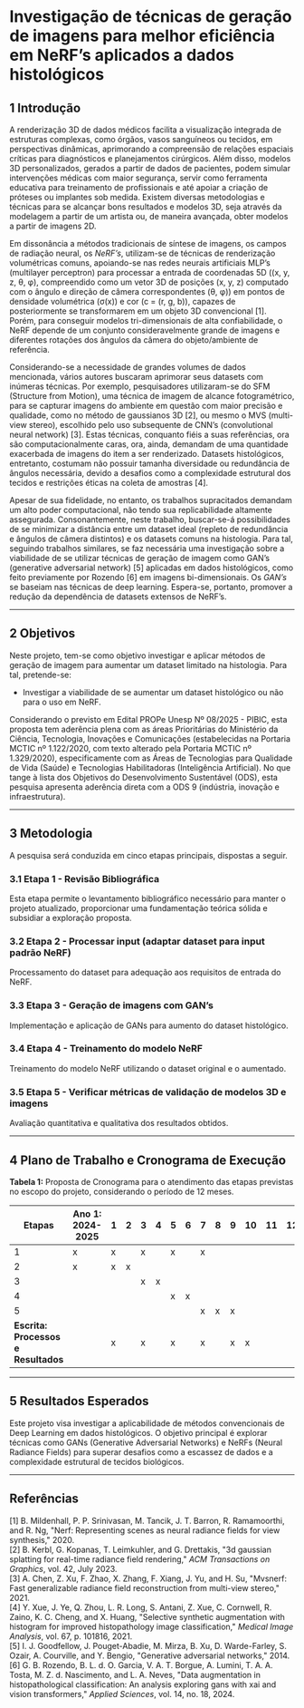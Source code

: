 # Investigação de técnicas de geração de imagens para melhor eficiência em NeRF’s aplicados a dados histológicos

## 1 Introdução

A renderização 3D de dados médicos facilita a visualização integrada de estruturas complexas, como órgãos, vasos sanguíneos ou tecidos, em perspectivas dinâmicas, aprimorando a compreensão de relações espaciais críticas para diagnósticos e planejamentos cirúrgicos. Além disso, modelos 3D personalizados, gerados a partir de dados de pacientes, podem simular intervenções médicas com maior segurança, servir como ferramenta educativa para treinamento de profissionais e até apoiar a criação de próteses ou implantes sob medida. Existem diversas metodologias e técnicas para se alcançar bons resultados e modelos 3D, seja através da modelagem a partir de um artista ou, de maneira avançada, obter modelos a partir de imagens 2D.

Em dissonância a métodos tradicionais de síntese de imagens, os campos de radiação neural, os _NeRF’s_, utilizam-se de técnicas de renderização volumétricas comuns, apoiando-se nas redes neurais artificiais MLP’s (multilayer perceptron) para processar a entrada de coordenadas 5D ((x, y, z, θ, φ), compreendido como um vetor 3D de posições (x, y, z) computado com o ângulo e direção de câmera correspondentes (θ, φ)) em pontos de densidade volumétrica (σ(x)) e cor (c = (r, g, b)), capazes de posteriormente se transformarem em um objeto 3D convencional [1]. Porém, para conseguir modelos tri-dimensionais de alta confiabilidade, o NeRF depende de um conjunto consideravelmente grande de imagens e diferentes rotações dos ângulos da câmera do objeto/ambiente de referência.

Considerando-se a necessidade de grandes volumes de dados mencionada, vários autores buscaram aprimorar seus datasets com inúmeras técnicas. Por exemplo, pesquisadores utilizaram-se do SFM (Structure from Motion), uma técnica de imagem de alcance fotogramétrico, para se capturar imagens do ambiente em questão com maior precisão e qualidade, como no método de gaussianos 3D [2], ou mesmo o MVS (multi-view stereo), escolhido pelo uso subsequente de CNN’s (convolutional neural network) [3]. Estas técnicas, conquanto fiéis a suas referências, ora são computacionalmente caras, ora, ainda, demandam de uma quantidade exacerbada de imagens do item a ser renderizado. Datasets histológicos, entretanto, costumam não possuir tamanha diversidade ou redundância de ângulos necessária, devido a desafios como a complexidade estrutural dos tecidos e restrições éticas na coleta de amostras [4].

Apesar de sua fidelidade, no entanto, os trabalhos supracitados demandam um alto poder computacional, não tendo sua replicabilidade altamente assegurada. Consonantemente, neste trabalho, buscar-se-á possibilidades de se minimizar a distância entre um dataset ideal (repleto de redundância e ângulos de câmera distintos) e os datasets comuns na histologia. Para tal, seguindo trabalhos similares, se faz necessária uma investigação sobre a viabilidade de se utilizar técnicas de geração de imagem como GAN’s (generative adversarial network) [5] aplicadas em dados histológicos, como feito previamente por Rozendo [6] em imagens bi-dimensionais. Os _GAN’s_ se baseiam nas técnicas de deep learning. Espera-se, portanto, promover a redução da dependência de datasets extensos de NeRF’s.

---

## 2 Objetivos

Neste projeto, tem-se como objetivo investigar e aplicar métodos de geração de imagem para aumentar um dataset limitado na histologia. Para tal, pretende-se:

- Investigar a viabilidade de se aumentar um dataset histológico ou não para o uso em NeRF.

Considerando o previsto em Edital PROPe Unesp Nº 08/2025 - PIBIC, esta proposta tem aderência plena com as áreas Prioritárias do Ministério da Ciência, Tecnologia, Inovações e Comunicações (estabelecidas na Portaria MCTIC nº 1.122/2020, com texto alterado pela Portaria MCTIC nº 1.329/2020), especificamente com as Áreas de Tecnologias para Qualidade de Vida (Saúde) e Tecnologias Habilitadoras (Inteligência Artificial). No que tange à lista dos Objetivos do Desenvolvimento Sustentável (ODS), esta pesquisa apresenta aderência direta com a ODS 9 (indústria, inovação e infraestrutura).

---

## 3 Metodologia

A pesquisa será conduzida em cinco etapas principais, dispostas a seguir.

### 3.1 Etapa 1 - Revisão Bibliográfica

Esta etapa permite o levantamento bibliográfico necessário para manter o projeto atualizado, proporcionar uma fundamentação teórica sólida e subsidiar a exploração proposta.

### 3.2 Etapa 2 - Processar input (adaptar dataset para input padrão NeRF)

Processamento do dataset para adequação aos requisitos de entrada do NeRF.

### 3.3 Etapa 3 - Geração de imagens com GAN’s

Implementação e aplicação de GANs para aumento do dataset histológico.

### 3.4 Etapa 4 - Treinamento do modelo NeRF

Treinamento do modelo NeRF utilizando o dataset original e o aumentado.

### 3.5 Etapa 5 - Verificar métricas de validação de modelos 3D e imagens

Avaliação quantitativa e qualitativa dos resultados obtidos.

---

## 4 Plano de Trabalho e Cronograma de Execução

**Tabela 1:** Proposta de Cronograma para o atendimento das etapas previstas no escopo do projeto, considerando o período de 12 meses.

| Etapas | Ano 1: 2024-2025 | 1 | 2 | 3 | 4 | 5 | 6 | 7 | 8 | 9 | 10 | 11 | 12 |
|--------|-------------------|---|---|---|---|---|---|---|---|---|---|----|----|
| 1      | x | x |   | x |   | x |   | x |   |   |    |    |
| 2      | x | x | x |   |   |   |   |   |   |   |    |    |
| 3      |   |   |   | x | x |   |   |   |   |   |    |    |
| 4      |   |   |   |   |   | x | x |   |   |   |    |    |
| 5      |   |   |   |   |   |   |   | x | x | x |    |    |
| **Escrita: Processos e Resultados** |   | x |   | x |   | x |   | x |   | x | x |    |

---

## 5 Resultados Esperados

Este projeto visa investigar a aplicabilidade de métodos convencionais de Deep Learning em dados histológicos. O objetivo principal é explorar técnicas como GANs (Generative Adversarial Networks) e NeRFs (Neural Radiance Fields) para superar desafios como a escassez de dados e a complexidade estrutural de tecidos biológicos.

---

## Referências

[1] B. Mildenhall, P. P. Srinivasan, M. Tancik, J. T. Barron, R. Ramamoorthi, and R. Ng, "Nerf: Representing scenes as neural radiance fields for view synthesis," 2020.  
[2] B. Kerbl, G. Kopanas, T. Leimkuhler, and G. Drettakis, "3d gaussian splatting for real-time radiance field rendering," _ACM Transactions on Graphics_, vol. 42, July 2023.  
[3] A. Chen, Z. Xu, F. Zhao, X. Zhang, F. Xiang, J. Yu, and H. Su, "Mvsnerf: Fast generalizable radiance field reconstruction from multi-view stereo," 2021.  
[4] Y. Xue, J. Ye, Q. Zhou, L. R. Long, S. Antani, Z. Xue, C. Cornwell, R. Zaino, K. C. Cheng, and X. Huang, "Selective synthetic augmentation with histogram for improved histopathology image classification," _Medical Image Analysis_, vol. 67, p. 101816, 2021.  
[5] I. J. Goodfellow, J. Pouget-Abadie, M. Mirza, B. Xu, D. Warde-Farley, S. Ozair, A. Courville, and Y. Bengio, "Generative adversarial networks," 2014.  
[6] G. B. Rozendo, B. L. d. O. Garcia, V. A. T. Borgue, A. Lumini, T. A. A. Tosta, M. Z. d. Nascimento, and L. A. Neves, "Data augmentation in histopathological classification: An analysis exploring gans with xai and vision transformers," _Applied Sciences_, vol. 14, no. 18, 2024.
